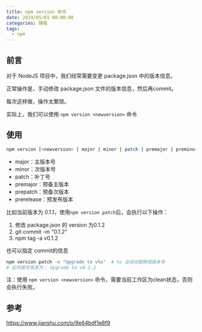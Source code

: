 ```yaml
---
title: npm version 命令
date: 2019/05/01 00:00:00
categories: 随笔
tags: 
  - npm
---
```


## 前言

对于 NodeJS 项目中，我们经常需要变更 package.json 中的版本信息。

正常操作是，手动修改 package.json 文件的版本信息，然后再commit。

每次这样做，操作太繁琐。

实际上，我们可以使用 `npm version <newversion>` 命令

## 使用

```bash
npm version [<newversion> | major | minor | patch | premajor | preminor | prepatch | prerelease | from-git]
```
- major：主版本号
- minor：次版本号
- patch：补丁号
- premajor：预备主版本
- prepatch：预备次版本
- prerelease：预发布版本

比如当前版本为 0.1.1，使用`npm version patch`后，会执行以下操作：

1. 修改 package.json 的 version 为0.1.2
2. git commit -m "0.1.2"
3. npm tag -a v0.1.2

也可以指定 commit的信息
```bash
npm version patch -m "Upgrade to v%s"  # %s 会自动替换成版本号
# 此时提交信息为： Upgrade to v0.1.2
```

注：使用 `npm version <newversion>` 命令，需要当前工作区为clean状态，否则会执行失败。

## 参考

https://www.jianshu.com/p/9e64bdf1e8f9